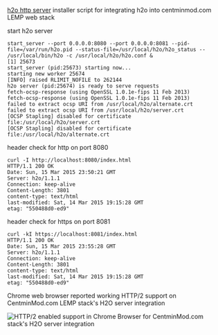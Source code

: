 [h2o http server](https://github.com/h2o/h2o) installer script for integrating h2o into centminmod.com LEMP web stack

start h2o server

    start_server --port 0.0.0.0:8080 --port 0.0.0.0:8081 --pid-file=/var/run/h2o.pid --status-file=/usr/local/h2o/h2o_status -- /usr/local/bin/h2o -c /usr/local/h2o/h2o.conf &
    [1] 25673
    start_server (pid:25673) starting now...
    starting new worker 25674
    [INFO] raised RLIMIT_NOFILE to 262144
    h2o server (pid:25674) is ready to serve requests
    fetch-ocsp-response (using OpenSSL 1.0.1e-fips 11 Feb 2013)
    fetch-ocsp-response (using OpenSSL 1.0.1e-fips 11 Feb 2013)
    failed to extract ocsp URI from /usr/local/h2o/alternate.crt
    failed to extract ocsp URI from /usr/local/h2o/server.crt
    [OCSP Stapling] disabled for certificate file:/usr/local/h2o/server.crt
    [OCSP Stapling] disabled for certificate file:/usr/local/h2o/alternate.crt

header check for http on port 8080

    curl -I http://localhost:8080/index.html
    HTTP/1.1 200 OK
    Date: Sun, 15 Mar 2015 23:50:21 GMT
    Server: h2o/1.1.1
    Connection: keep-alive
    Content-Length: 3801
    content-type: text/html
    last-modified: Sat, 14 Mar 2015 19:15:28 GMT
    etag: "550488d0-ed9"

header check for https on port 8081

    curl -kI https://localhost:8081/index.html
    HTTP/1.1 200 OK
    Date: Sun, 15 Mar 2015 23:55:28 GMT
    Server: h2o/1.1.1
    Connection: keep-alive
    Content-Length: 3801
    content-type: text/html
    last-modified: Sat, 14 Mar 2015 19:15:28 GMT
    etag: "550488d0-ed9"

Chrome web browser reported working HTTP/2 support on CentminMod.com LEMP stack's H2O server integration

![HTTP/2 enabled support in Chrome Browser for CentminMod.com stack's H2O server integration](http://centminmod.com/h2o/screenshots/http2/h2o_111_http2_enabled_chrome_00.png "HTTP/2 enabled support in Chrome Browser for CentminMod.com stack's H2O server integration")